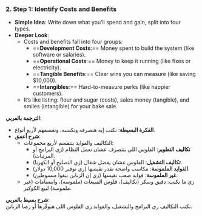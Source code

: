 ### 2. Step 1: Identify Costs and Benefits

- **Simple Idea**: Write down what you’ll spend and gain, split into four types.
- **Deeper Look**:
    - Costs and benefits fall into four groups:
        - ==**Development Costs**:== Money spent to build the system (like software or salaries).
        - ==**Operational Costs**:== Money to keep it running (like fixes or electricity).
        - ==**Tangible Benefits**:== Clear wins you can measure (like saving $10,000).
        - ==**Intangibles**:== Hard-to-measure perks (like happier customers).
    - It’s like listing: flour and sugar (costs), sales money (tangible), and smiles (intangible) for your bake sale.

**الترجمة بالعربي**:

- **الفكرة البسيطة**: نكتب إيه هنصرفه ونكسبه، ونقسمهم لأربع أنواع.
- **شرح أعمق**:
    - التكاليف والفوايد بتتقسم لأربع مجموعات:
        - **تكاليف التطوير**: الفلوس اللي بتتصرف عشان نعمل النظام (زي البرامج أو المرتبات).
        - **تكاليف التشغيل**: الفلوس عشان يفضل شغال (زي التصليح أو الكهربا).
        - **الفوايد الملموسة**: مكاسب واضحة نقدر نقيسها (زي توفير 10,000 دولار).
        - **غير الملموسة**: فوايد صعب نقيسها (زي إن الزباين يبقوا مبسوطين).
    - زي ما تكتب: دقيق وسكر (تكاليف)، فلوس المبيعات (ملموسة)، وابتسامات (غير ملموسة) لبيع الكوكيز.

**شرح بسيط بالعربي**:  
نكتب التكاليف زي البرامج والتشغيل، والفوايد زي الفلوس اللي هنوفّرها أو رضا الزباين.